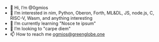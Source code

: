- 👋 Hi, I’m @0gmios
- 👀 I’m interested in nim, Python, Oberon, Forth, ML&DL, JS, node.js, C, RISC-V, Wasm, and anything interesting
- 🌱 I’m currently learning "Nosce te ipsum"
- 💞️ I’m looking to "carpe diem"
- 📫 How to reach me ogmios@greenglobe.one

<!---
0gmios/0gmios is a ✨ special ✨ repository because its `README.md` (this file) appears on your GitHub profile.
You can click the Preview link to take a look at your changes.
--->
